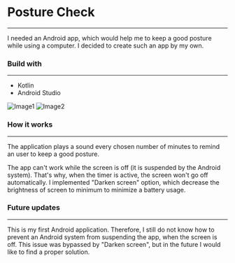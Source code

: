 # Posture Check
---
I needed an Android app, which would help me to keep a good posture while using a computer. I decided to create such an app by my own.
### Build with
---
* Kotlin
* Android Studio



![Image1](https://raw.github.com/TheDoom-IT/Posture-Check-Kotlin/master/git_images/image1.jpg "Image1")
![Image2](https://raw.github.com/TheDoom-IT/Posture-Check-Kotlin/master/git_images/image2.jpg "Image2")


### How it works
---
The application plays a sound every chosen number of minutes to remind an user to keep a good posture.

The app can't work while the screen is off (it is suspended by the Android system). That's why, when the timer is active, the screen won't go off automatically. I implemented "Darken screen" option, which decrease the brightness of screen to minimum to minimize a battery usage.

### Future updates
---
This is my first Android application. Therefore, I still do not know how to prevent an Android system from suspending the app, when the screen is off. This issue was bypassed by "Darken screen", but in the future I would like to find a proper solution.




